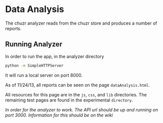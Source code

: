 # Data Analysis

The chuzr analyzer reads from the chuzr store and produces a number of reports.

## Running Analyzer

In order to run the app, in the analyzer directory

`````bash
python -m SimpleHTTPServer
`````

It will run a local server on port 8000.

As of 11/24/13, all reports can be seen on the page `dataAnalysis.html`.

All resources for this page are in the `js`, `css`, and `lib` directories. The remaining test pages are found in the experimental `directory`.

_In order for the analyzer to work. The API url should be up and running on port 3000. Information for this should be on the wiki_
